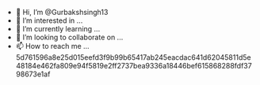 - 👋 Hi, I’m @Gurbakshsingh13
- 👀 I’m interested in ...
- 🌱 I’m currently learning ...
- 💞️ I’m looking to collaborate on ...
- 📫 How to reach me ...
5d761596a8e25d015eefd3f9b99b65417ab245eacdac641d62045811d5e48184e462fa809e94f5819e2ff2737bea9336a18446bef615868288fdf3798673e1af
<!---
Gurbakshsingh13/Gurbakshsingh13 is a ✨ special ✨ repository because its `README.md` (this file) appears on your GitHub profile.
You can click the Preview link to take a look at your changes.
--->
